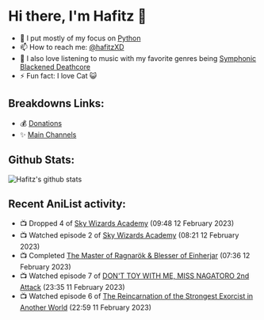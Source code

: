 # Hi there, I'm Hafitz 👋
- 🐍 I put mostly of my focus on [Python](https://python.org)
- 📫 How to reach me: [@hafitzXD](https://t.me/hafitzXD)
- 🎵 I also love listening to music with my favorite genres being [Symphonic Blackened Deathcore](https://youtu.be/qyYmS_iBcy4)
- ⚡ Fun fact: I love Cat 😺

## Breakdowns Links:
- 💰 [Donations](https://t.me/TheBreakdowns/2)
- ✨ [Main Channels](https://t.me/TheBreakdowns)

## Github Stats:
![Hafitz's github stats](https://github-readme-stats.vercel.app/api?username=breakdowns&show_icons=true&count_private=true&bg_color=00000000&text_color=777)

## Recent AniList activity:
<!-- ANILIST_ACTIVITY:start -->

-   📺 Dropped 4 of [Sky Wizards Academy](https://anilist.co/anime/20774) (09:48 12 February 2023)
-   📺 Watched episode 2 of [Sky Wizards Academy](https://anilist.co/anime/20774) (08:21 12 February 2023)
-   📺 Completed [The Master of Ragnarök & Blesser of Einherjar](https://anilist.co/anime/101289) (07:36 12 February 2023)
-   📺 Watched episode 7 of [DON'T TOY WITH ME, MISS NAGATORO 2nd Attack](https://anilist.co/anime/140596) (23:35 11 February 2023)
-   📺 Watched episode 6 of [The Reincarnation of the Strongest Exorcist in Another World](https://anilist.co/anime/144553) (22:59 11 February 2023)

<!-- ANILIST_ACTIVITY:end -->
